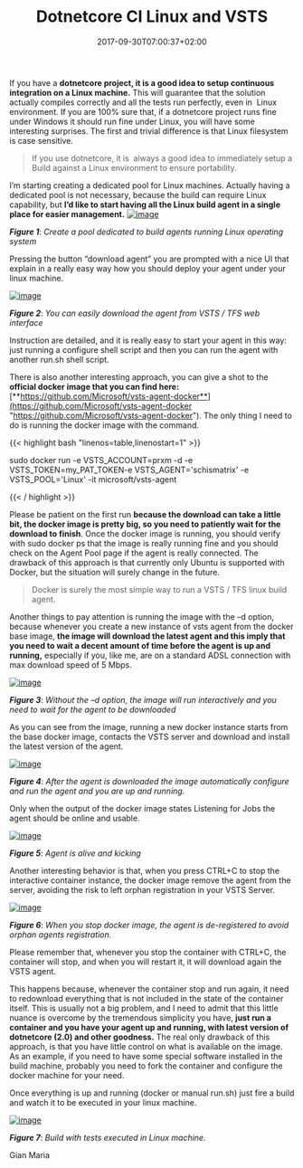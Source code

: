 ﻿---
title: "Dotnetcore CI Linux and VSTS"
description: ""
date: 2017-09-30T07:00:37+02:00
draft: false
tags: [General]
categories: [General]
---
If you have a  **dotnetcore project, it is a good idea to setup continuous integration on a Linux machine.** This will guarantee that the solution actually compiles correctly and all the tests run perfectly, even in  Linux environment. If you are 100% sure that, if a dotnetcore project runs fine under Windows it should run fine under Linux, you will have some interesting surprises. The first and trivial difference is that Linux filesystem is case sensitive.

> If you use dotnetcore, it is  always a good idea to immediately setup a Build against a Linux environment to ensure portability.

I’m starting creating a dedicated pool for Linux machines. Actually having a dedicated pool is not necessary, because the build can require Linux capability, but  **I’d like to start having all the Linux build agent in a single place for easier management.** [![image](http://www.codewrecks.com/blog/wp-content/uploads/2017/08/image_thumb-12.png "image")](http://www.codewrecks.com/blog/wp-content/uploads/2017/08/image-12.png)

 ***Figure 1***: *Create a pool dedicated to build agents running Linux operating system*

Pressing the button “download agent” you are prompted with a nice UI that explain in a really easy way how you should deploy your agent under your linux machine.

[![image](http://www.codewrecks.com/blog/wp-content/uploads/2017/09/image_thumb-7.png "image")](http://www.codewrecks.com/blog/wp-content/uploads/2017/09/image-7.png)

 ***Figure 2***: *You can easily download the agent from VSTS / TFS web interface*

Instruction are detailed, and it is really easy to start your agent in this way: just running a configure shell script and then you can run the agent with another run.sh shell script.

There is also another interesting approach, you can give a shot to the  **official docker image that you can find here:** [**https://github.com/Microsoft/vsts-agent-docker**](https://github.com/Microsoft/vsts-agent-docker "https://github.com/Microsoft/vsts-agent-docker"). The only thing I need to do is running the docker image with the command.

{{< highlight bash "linenos=table,linenostart=1" >}}


sudo docker run   -e VSTS_ACCOUNT=prxm -d -e VSTS_TOKEN=my_PAT_TOKEN-e VSTS_AGENT='schismatrix' -e VSTS_POOL='Linux' -it microsoft/vsts-agent

{{< / highlight >}}

Please be patient on the first run **because the download can take a little bit, the docker image is pretty big, so you need to patiently wait for the download to finish**. Once the docker image is running, you should verify with sudo docker ps that the image is really running fine and you should check on the Agent Pool page if the agent is really connected. The drawback of this approach is that currently only Ubuntu is supported with Docker, but the situation will surely change in the future.

> Docker is surely the most simple way to run a VSTS / TFS linux build agent.

Another things to pay attention is running the image with the –d option, because whenever you create a new instance of vsts agent from the docker base image,  **the image will download the latest agent and this imply that you need to wait a decent amount of time before the agent is up and running,** especially if you, like me, are on a standard ADSL connection with max download speed of 5 Mbps.

[![image](http://www.codewrecks.com/blog/wp-content/uploads/2017/08/image_thumb-14.png "image")](http://www.codewrecks.com/blog/wp-content/uploads/2017/08/image-14.png)

 ***Figure 3***: *Without the –d option, the image will run interactively and you need to wait for the agent to be downloaded*

As you can see from the image, running a new docker instance starts from the base docker image, contacts the VSTS server and download and install the latest version of the agent.

[![image](http://www.codewrecks.com/blog/wp-content/uploads/2017/09/image15_thumb.png "image")](http://www.codewrecks.com/blog/wp-content/uploads/2017/09/image15.png)

 ***Figure 4***: *After the agent is downloaded the image automatically configure and run the agent and you are up and running.*

Only when the output of the docker image states Listening for Jobs the agent should be online and usable.

[![image](http://www.codewrecks.com/blog/wp-content/uploads/2017/08/image_thumb-16.png "image")](http://www.codewrecks.com/blog/wp-content/uploads/2017/08/image-16.png)

 ***Figure 5***: *Agent is alive and kicking*

Another interesting behavior is that, when you press CTRL+C to stop the interactive container instance, the docker image remove the agent from the server, avoiding the risk to left orphan registration in your VSTS Server.

[![image](http://www.codewrecks.com/blog/wp-content/uploads/2017/08/image_thumb-17.png "image")](http://www.codewrecks.com/blog/wp-content/uploads/2017/08/image-17.png)

 ***Figure 6***: *When you stop docker image, the agent is de-registered to avoid orphan agents registration.*

Please remember that, whenever you stop the container with CTRL+C, the container will stop, and when you will restart it, it will download again the VSTS agent.

This happens because, whenever the container stop and run again, it need to redownload everything that is not included in the state of the container itself. This is usually not a big problem, and I need to admit that this little nuance is overcome by the tremendous simplicity you have, **just run a container and you have your agent up and running, with latest version of dotnetcore (2.0) and other goodness.** The real only drawback of this approach, is that you have little control on what is available on the image. As an example, if you need to have some special software installed in the build machine, probably you need to fork the container and configure the docker machine for your need.

Once everything is up and running (docker or manual run.sh) just fire a build and watch it to be executed in your linux machine.

[![image](http://www.codewrecks.com/blog/wp-content/uploads/2017/09/image_thumb-8.png "image")](http://www.codewrecks.com/blog/wp-content/uploads/2017/09/image-8.png)

 ***Figure 7***: *Build with tests executed in Linux machine.*

Gian Maria
